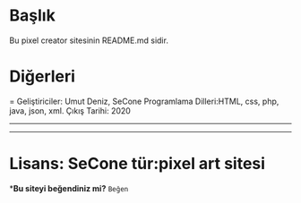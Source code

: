 # Başlık
Bu pixel creator sitesinin README.md sidir.
# Diğerleri
=
Geliştiriciler: Umut Deniz, SeCone
Programlama Dilleri:HTML, css, php, java, json, xml.
Çıkış Tarihi: 2020

---------
***********
Lisans: SeCone
tür:pixel art sitesi
= 
***Bu siteyi beğendiniz mi?**
<code>Beğen </code>
